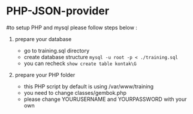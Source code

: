 # PHP-JSON-provider

#to setup PHP and mysql please follow steps below :

1. prepare your database
   - go to training.sql directory
   - create database structure
     ```mysql -u root -p < ./training.sql```
   - you can recheck
     ```show create table kontak\G```

2. prepare your PHP folder
   - this PHP script by default is using /var/www/training
   - you need to change classes/gembok.php
   - please change YOURUSERNAME and YOURPASSWORD with your own


